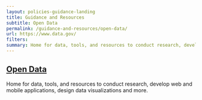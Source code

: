 ```yaml
---
layout: policies-guidance-landing
title: Guidance and Resources
subtitle: Open Data
permalink: /guidance-and-resources/open-data/
url: https://www.data.gov/
filters:
summary: Home for data, tools, and resources to conduct research, develop web and mobile applications, design data visualizations and more.
---
```


## [Open Data](https://www.data.gov/)

Home for data, tools, and resources to conduct research, develop web and mobile applications, design data visualizations and more.